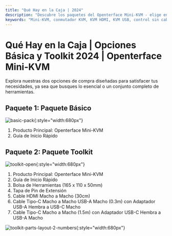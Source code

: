 ```yaml
---
title: "Qué Hay en la Caja | 2024"
description: "Descubre los paquetes del Openterface Mini-KVM - elige entre las opciones Básica y Toolkit. Solución KVM completa con conectividad HDMI, USB-C y accesorios para una gestión de dispositivos sin problemas."
keywords: "Mini-KVM, conmutador KVM, KVM HDMI, KVM USB, control sin cabeza, periféricos de computadora, kit de herramientas KVM, accesorios KVM, configuración de trabajo remoto, control de múltiples dispositivos"
---
```


# **Qué Hay en la Caja** | Opciones Básica y Toolkit 2024 | Openterface Mini-KVM


Explora nuestras dos opciones de compra diseñadas para satisfacer tus necesidades, ya sea que busques lo esencial o un conjunto completo de herramientas.

## Paquete 1: Paquete Básico

![basic-pack](https://assets.openterface.com/images/product/basic-with-maunal.jpg){:style="width:680px"}

1. Producto Principal: Openterface Mini-KVM
2. Guía de Inicio Rápido

## Paquete 2: Paquete Toolkit

![toolkit-open](https://assets.openterface.com/images/product/toolkit-open-2024.jpg){:style="width:680px"}

1. Producto Principal: Openterface Mini-KVM
2. Guía de Inicio Rápido
3. Bolsa de Herramientas (165 x 110 x 50mm)
4. Tapa de Pin de Extensión
5. Cable HDMI Macho a Macho (30cm)
6. Cable Tipo-C Macho a Macho USB-A Macho (0.3m) con Adaptador USB-A Hembra a USB-C Macho
7. Cable Tipo-C Macho a Macho (1.5m) con Adaptador USB-C Hembra a USB-A Macho

![toolkit-parts-layout-2-numbers](https://assets.openterface.com/images/product/toolkit-parts-layout-2-numbers.jpg){:style="width:680px"}